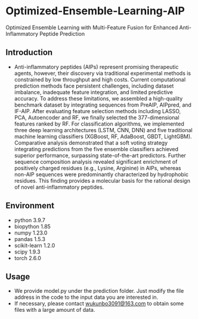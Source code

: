 # Optimized-Ensemble-Learning-AIP
Optimized Ensemble Learning with Multi-Feature Fusion for Enhanced Anti-Inflammatory Peptide Prediction
## Introduction
* Anti-inflammatory peptides (AIPs) represent promising therapeutic agents, however, their discovery via traditional experimental methods is constrained by low throughput and high costs. Current computational prediction methods face persistent challenges, including dataset imbalance, inadequate feature integration, and limited predictive accuracy. To address these limitations, we assembled a high-quality benchmark dataset by integrating sequences from PreAIP, AIPpred, and IF-AIP. After evaluating feature selection methods including LASSO, PCA, Autoencoder and RF, we finally selected the 377-dimensional features ranked by RF. For classification algorithms, we implemented three deep learning architectures (LSTM, CNN, DNN) and five traditional machine learning classifiers (XGBoost, RF, AdaBoost, GBDT, LightGBM). Comparative analysis demonstrated that a soft voting strategy integrating predictions from the five ensemble classifiers achieved superior performance, surpassing state-of-the-art predictors. Further sequence composition analysis revealed significant enrichment of positively charged residues (e.g., Lysine, Arginine) in AIPs, whereas non-AIP sequences were predominantly characterized by hydrophobic residues. This finding provides a molecular basis for the rational design of novel anti-inflammatory peptides.
## Environment
* python 3.9.7  
*  biopython 1.85  
*  numpy 1.23.0  
*  pandas 1.5.3  
*  scikit-learn 1.2.0  
*  scipy 1.9.3  
*  torch 2.6.0   
## Usage  
* We provide model.py under the prediction folder. Just modify the file address in the code to the input data you are interested in.
* If necessary, please contact wukunbo3091@163.com to obtain some files with a large amount of data.
